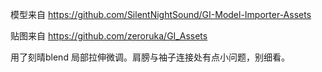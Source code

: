 模型来自 https://github.com/SilentNightSound/GI-Model-Importer-Assets

贴图来自 https://github.com/zeroruka/GI_Assets

用了刻晴blend 局部拉伸微调。肩膀与袖子连接处有点小问题，别细看。
